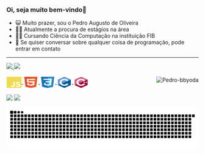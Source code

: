 ### Oi, seja muito bem-vindo👋
- 😺 Muito prazer, sou o Pedro Augusto de Oliveira
- 🐱‍💻 Atualmente a procura de estágios na área
- 👨‍💻 Cursando Ciência da Computação na instituição FIB
- 💬 Se quiser conversar sobre qualquer coisa de programação, pode entrar em contato
________________________________________________________________________________________________________________________________________________
<div>
  <a href="https://github.com/PedroAugOliveira">
  <img height="180em" src="https://github-readme-stats.vercel.app/api?username=PedroAugOliveira&show_icons=true&theme=synthwave&include_all_commits=true&count_private=true"/>
  <img height="180em" src="https://github-readme-stats.vercel.app/api/top-langs/?username=PedroAugOliveira&layout=compact&langs_count=7&theme=synthwave"/>
  
</div>
  
<div style="display: inline_block"><br>
  <img align="center" alt="Pedro-Js" height="30" width="40" src="https://raw.githubusercontent.com/devicons/devicon/master/icons/javascript/javascript-plain.svg">
  <img align="center" alt="Pedro-HTML" height="30" width="40" src="https://raw.githubusercontent.com/devicons/devicon/master/icons/html5/html5-original.svg">
  <img align="center" alt="Pedro-CSS" height="30" width="40" src="https://raw.githubusercontent.com/devicons/devicon/master/icons/css3/css3-original.svg">
  <img align="center" alt="Pedro-C" height="30" width="40" src="https://raw.githubusercontent.com/devicons/devicon/master/icons/c/c-original.svg">
  <img align="center" alt="Pedro-C++" height="30" width="40" src="https://raw.githubusercontent.com/devicons/devicon/master/icons/cplusplus/cplusplus-original.svg">
  <img align="right" alt="Pedro-bbyoda" src="https://cdn.discordapp.com/attachments/468996747344084992/872940577509998642/tenor.gif">
</div>
  
  
<div>
  <br>
  <a href="https://instagram.com/pe_augustx" target="_blank"><img src="https://img.shields.io/badge/-Instagram-%23E4405F?style=for-the-badge&logo=instagram&logoColor=white" target="_blank"></a>
  <a href = "mailto:pedro.oliveira.cc01@gmail.com"><img src="https://img.shields.io/badge/-Gmail-%23333?style=for-the-badge&logo=gmail&logoColor=white" target="_blank"></a> 
</div>
 
  ![Snake animation](https://github.com/PedroAugOliveira/PedroAugOliveira/blob/output/github-contribution-grid-snake.svg)
